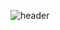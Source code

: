 ![header](https://capsule-render.vercel.app/api?type=transparent&color=auto&height=200&width=100%&section=header&text=SetUp%20Eggs&fontSize=50)
